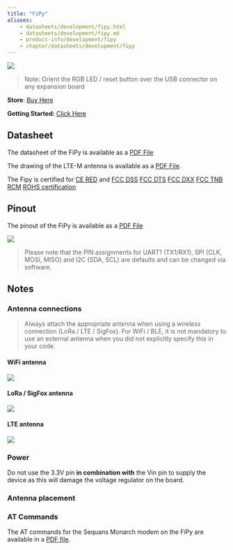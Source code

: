 ```yaml
---
title: "FiPy"
aliases:
    - datasheets/development/fipy.html
    - datasheets/development/fipy.md
    - product-info/development/fipy
    - chapter/datasheets/development/fipy
---
```


![](/gitbook/assets/fipy-1.png)

> Note: Orient the RGB LED / reset button over the USB connector on any expansion board 



**Store**: [Buy Here](https://pycom.io/product/fipy/)

**Getting Started:** [Click Here](/gettingstarted/)


## Datasheet

The datasheet of the FiPy is available as a [PDF File](/gitbook/assets/specsheets/Pycom_002_Specsheets_FiPy_v2.pdf)

The drawing of the LTE-M antenna is available as a [PDF File](/gitbook/assets/lte-m-antenna-drawing.pdf).

The Fipy is certified for [CE RED](/gitbook/assets/fipy_c03-b0-red-final.pdf) and [FCC DSS](/gitbook/assets/pycom-2ajmtfipy01r-fcc-grant-dss.pdf) [FCC DTS](/gitbook/assets/pycom-2ajmtfipy01r-fcc-grant-dts.pdf) [FCC DXX](/gitbook/assets/pycom-2ajmtfipy01r-fcc-grant-dxx.pdf) [FCC TNB](/gitbook/assets/pycom-2ajmtfipy01r-fcc-grant-tnb.pdf)
[RCM](/gitbook/assets/RCM-Fipy.pdf)
[ROHS certification](gitbook/assets/RoHs_declarations/RoHS-for-FiPy(8217-00091P)-20190523.pdf)
## Pinout

The pinout of the FiPy is available as a [PDF File](/gitbook/assents/fipy-pinout.pdf)

![](/gitbook/assets/fipy-pinout.png)

> Please note that the PIN assignments for UART1 \(TX1/RX1\), SPI \(CLK, MOSI, MISO\) and I2C \(SDA, SCL\) are defaults and can be changed via software.

## Notes

### Antenna connections

>Always attach the appropriate antenna when using a wireless connection (LoRa / LTE / SigFox). For WiFi / BLE, it is not mandatory to use an external antenna when you did not explicitly specify this in your code.
#### WiFi antenna
![](/gitbook/assets/wifi_pigtail_ant_fipy.png)
#### LoRa / SigFox antenna
![](/gitbook/assets/lora_sigfox_pigtail_ant_fipy.png)
#### LTE antenna
![](/gitbook/assets/lte_ant_fipy.png)
### Power
Do not use the 3.3V pin **in combination with** the Vin pin to supply the device as this will damage the voltage regulator on the board.

### Antenna placement
 


### AT Commands

The AT commands for the Sequans Monarch modem on the FiPy are available in a [PDF file](gitbook/assets/Monarch-LR5110-ATCmdRefMan-rev6_noConfidential.pdf).
